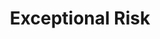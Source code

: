 ---
ep: 52
title: "Exceptional Risk"
imglink: "https://live.staticflickr.com/65535/51010494132_b568df98e8_o.jpg"
thumbnail: "https://live.staticflickr.com/65535/51010494132_138cb928d1_q.jpg"
alt: >
    An opened jail cell surrounded by shadow. A flashlight shines a circle into the cell, revealing an even darker mass inside, with a lone scream of &quot;AAAAAAA&quot; coming out of it.
name: "ashlexinpearl"
---
